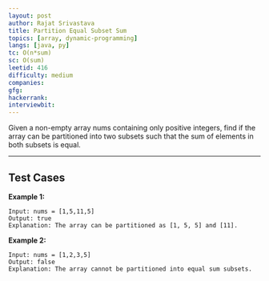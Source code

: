 ```yaml
---
layout: post
author: Rajat Srivastava
title: Partition Equal Subset Sum
topics: [array, dynamic-programming]
langs: [java, py]
tc: O(n*sum)
sc: O(sum)
leetid: 416
difficulty: medium
companies: 
gfg: 
hackerrank: 
interviewbit: 
---
```


Given a non-empty array nums containing only positive integers, 
find if the array can be partitioned into two subsets such that the sum of elements in both subsets is equal.

---

## Test Cases

**Example 1:** 
```
Input: nums = [1,5,11,5]
Output: true
Explanation: The array can be partitioned as [1, 5, 5] and [11].
```

**Example 2:** 
```
Input: nums = [1,2,3,5]
Output: false
Explanation: The array cannot be partitioned into equal sum subsets.
```